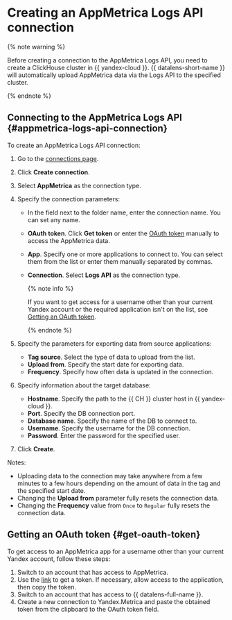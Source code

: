# Creating an AppMetrica Logs API connection

{% note warning %}

Before creating a connection to the AppMetrica Logs API, you need to create a ClickHouse cluster in {{ yandex-cloud }}. {{ datalens-short-name }} will automatically upload AppMetrica data via the Logs API to the specified cluster.

{% endnote %}

## Connecting to the AppMetrica Logs API {#appmetrica-logs-api-connection}

To create an AppMetrica Logs API connection:

1. Go to the [connections page](https://datalens.yandex.com/connections).

1. Click **Create connection**.

1. Select **AppMetrica** as the connection type.

1. Specify the connection parameters:

    * In the field next to the folder name, enter the connection name. You can set any name.

    * **OAuth token**. Click **Get token** or enter the [OAuth token](#get-oauth-token) manually to access the AppMetrica data.

    * **App**. Specify one or more applications to connect to. You can select them from the list or enter them manually separated by commas.

    * **Connection**. Select **Logs API** as the connection type.

      {% note info %}

      If you want to get access for a username other than your current Yandex account or the required application isn't on the list, see [Getting an OAuth token](#get-oauth-token).

      {% endnote %}

1. Specify the parameters for exporting data from source applications:
    * **Tag source**. Select the type of data to upload from the list.
    * **Upload from**. Specify the start date for exporting data.
    * **Frequency**. Specify how often data is updated in the connection.

1. Specify information about the target database:
    * **Hostname**. Specify the path to the {{ CH }} cluster host in {{ yandex-cloud }}.
    * **Port**. Specify the DB connection port.
    * **Database name**. Specify the name of the DB to connect to.
    * **Username**. Specify the username for the DB connection.
    * **Password**. Enter the password for the specified user.

1. Click **Create**.

Notes:

* Uploading data to the connection may take anywhere from a few minutes to a few hours depending on the amount of data in the tag and the specified start date.
* Changing the **Upload from** parameter fully resets the connection data.
* Changing the **Frequency** value from `Once` to `Regular` fully resets the connection data.

## Getting an OAuth token {#get-oauth-token}

To get access to an AppMetrica app for a username other than your current Yandex account, follow these steps:

1. Switch to an account that has access to AppMetrica.
1. Use the [link](https://oauth.yandex.com/authorize?response_type=token&client_id=4f802221a95340dd9417c04bc30606b5) to get a token. If necessary, allow access to the application, then copy the token.
1. Switch to an account that has access to {{ datalens-full-name }}.
1. Create a new connection to Yandex.Metrica and paste the obtained token from the clipboard to the OAuth token field.

